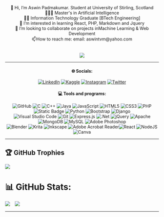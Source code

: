 
<div align="center">
 👋 Hi, I’m Aswin Padmakumar. Student at University of Stirling, Scotland<br>
 👨🏻‍🔬 Master's in Artificial Intelligence<br>
 🧑‍💻 Information Technology Graduate [BTech Engineering] <br>
 🌱 I’m interested in learning React, PHP, Markdown and Jquery<br>
 💞️ I’m looking to collaborate on projects inMachine Learning & Web Development<br>
 📫How to reach me:  email: aswintvm@yahoo.com <br><br>
 
 [![](https://visitcount.itsvg.in/api?id=Aswinblitz&label=Profile%20Views&color=3&pretty=true)](https://visitcount.itsvg.in)
</div>

---

<div align="center">

#### 🌐 Socials:
[![LinkedIn](https://img.shields.io/badge/LinkedIn-%230077B5.svg?logo=linkedin&logoColor=white)](https://www.linkedin.com/in/as-win-p/) [![Kaggle](https://img.shields.io/badge/Kaggle-20BEFF?logo=Kaggle&logoColor=white)](https://www.kaggle.com/aswinpadmakumar) [![Instagram](https://img.shields.io/badge/Instagram-%23E4405F.svg?logo=Instagram&logoColor=white)](https://instagram.com/aswin.blitz)  [![Twitter](https://img.shields.io/badge/Twitter|X-%231DA1F2.svg?logo=Twitter&logoColor=white)](https://x.com/aswin_blitz)
<div align="center">

#### 💻 Tools and programs:

![GitHub](https://img.shields.io/badge/github-%23121011.svg?&logo=github&logoColor=white) ![C](https://img.shields.io/badge/c-%2300599C.svg?&logo=c&logoColor=white) ![C++](https://img.shields.io/badge/c++-%2300599C.svg?&logo=c%2B%2B&logoColor=white) ![Java](https://img.shields.io/badge/java-%23ED8B00.svg?&logo=openjdk&logoColor=white) ![JavaScript](https://img.shields.io/badge/javascript-%23323330.svg?&logo=javascript&logoColor=%23F7DF1E) ![HTML5](https://img.shields.io/badge/html5-%23E34F26.svg?&logo=html5&logoColor=white) ![CSS3](https://img.shields.io/badge/css3-%231572B6.svg?&logo=css3&logoColor=white) ![PHP](https://img.shields.io/badge/php-%23777BB4.svg?&logo=php&logoColor=white) ![Static Badge](https://img.shields.io/badge/xampp-%23fb7a24) ![Python](https://img.shields.io/badge/python-3670A0?&logo=python&logoColor=ffdd54) ![Bootstrap](https://img.shields.io/badge/bootstrap-%238511FA.svg?&logo=bootstrap&logoColor=white) ![Django](https://img.shields.io/badge/django-%23092E20.svg?&logo=django&logoColor=white) <br> ![Visual Studio Code](https://img.shields.io/badge/Visual%20Studio%20Code-0078d7.svg?logo=visual-studio-code&logoColor=white)  ![Git](https://img.shields.io/badge/git-%23F05033.svg?&logo=git&logoColor=white) ![Express.js](https://img.shields.io/badge/express.js-%23404d59.svg?&logo=express&logoColor=%2361DAFB) ![.Net](https://img.shields.io/badge/.NET-5C2D91?&logo=.net&logoColor=white) ![jQuery](https://img.shields.io/badge/jquery-%230769AD.svg?&logo=jquery&logoColor=white) ![Apache](https://img.shields.io/badge/apache-%23D42029.svg?&logo=apache&logoColor=white) ![MongoDB](https://img.shields.io/badge/MongoDB-%234ea94b.svg?&logo=mongodb&logoColor=white) ![MySQL](https://img.shields.io/badge/mysql-%2300000f.svg?&logo=mysql&logoColor=white) ![Adobe Photoshop](https://img.shields.io/badge/adobe%20photoshop-%2331A8FF.svg?&logo=adobe%20photoshop&logoColor=white) <br> ![Blender](https://img.shields.io/badge/blender-%23F5792A.svg?&logo=blender&logoColor=white) ![Krita](https://img.shields.io/badge/Krita-203759?&logo=krita&logoColor=EEF37B) ![Inkscape](https://img.shields.io/badge/Inkscape-e0e0e0?&logo=inkscape&logoColor=080A13) ![Adobe Acrobat Reader](https://img.shields.io/badge/Adobe%20Acrobat-EC1C24.svg?&logo=Adobe%20Acrobat%20Reader&logoColor=white)![React](https://img.shields.io/badge/react-%2320232a.svg?&logo=react&logoColor=%2361DAFB) ![NodeJS](https://img.shields.io/badge/node.js-6DA55F?&logo=node.js&logoColor=white) ![Canva](https://img.shields.io/badge/Canva-%2300C4CC.svg?&logo=Canva&logoColor=white)
</div>

---

</div>

## 🏆 GitHub Trophies
![](https://github-profile-trophy.vercel.app/?username=Aswin-2002&theme=radical&no-frame=true&no-bg=false&margin-w=4)


<!-- ### ✍️ Random Dev Quote
![](https://quotes-github-readme.vercel.app/api?type=horizontal&theme=radical) -->

<!-- Proudly created with GPRM ( https://gprm.itsvg.in ) -->
# 📊 GitHub Stats:
<!--![](https://github-readme-stats.vercel.app/api?username=Aswin-2002&theme=dark&hide_border=false&include_all_commits=false&count_private=false) &nbsp;&nbsp;&nbsp;-->
<!--<img src="https://media.tenor.com/YbmQHDSJvbkAAAAC/thumbs-up-hacker.gif"  height="200"> -->

![](https://github-readme-streak-stats.herokuapp.com/?user=Aswin-2002&theme=dark&hide_border=false)&nbsp;&nbsp;&nbsp;
![](https://github-readme-stats.vercel.app/api/top-langs/?username=Aswin-2002&theme=dark&hide_border=false&include_all_commits=false&count_private=false&layout=compact)  

---
